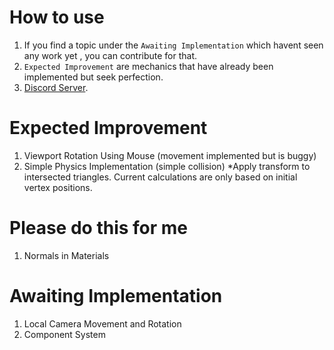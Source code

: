 # How to use
1) If you find a topic under the `Awaiting Implementation` which havent seen any work yet , you can contribute for that.
2) `Expected Improvement` are mechanics that have already been implemented but seek perfection.
3) <a href = "https://discord.gg/MN6ccBjJK9"> Discord Server</a>.

# Expected Improvement
1) Viewport Rotation Using Mouse (movement implemented but is buggy)
2) Simple Physics Implementation (simple collision)
*Apply transform to intersected triangles. Current calculations are only based on initial vertex positions.

# Please do this for me 
1) Normals in Materials
 
# Awaiting Implementation
1) Local Camera Movement and Rotation
2) Component System